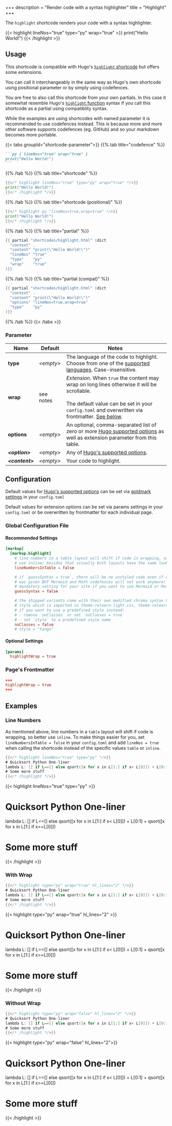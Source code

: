 +++
description = "Render code with a syntax highlighter"
title = "Highlight"
+++

The `highlight` shortcode renders your code with a syntax highlighter.

{{< highlight lineNos="true" type="py" wrap="true" >}}
print("Hello World!")
{{< /highlight >}}

## Usage

This shortcode is compatible with Hugo's [`highlight` shortcode](https://gohugo.io/content-management/syntax-highlighting/#highlight-shortcode) but offers some extensions.

You can call it interchangeably in the same way as Hugo's own shortcode using positional parameter or by simply using codefences.

You are free to also call this shortcode from your own partials. In this case it somewhat resemble Hugo's [`highlight` function](https://gohugo.io/functions/highlight/) syntax if you call this shortcode as a partial using compatiblity syntax.

While the examples are using shortcodes with named parameter it is recommended to use codefences instead. This is because more and more other software supports codefences (eg. GitHub) and so your markdown becomes more portable.


{{< tabs groupId="shortcode-parameter">}}
{{% tab title="codefence" %}}

````md
```py { lineNos="true" wrap="true" }
print("Hello World!")
```
````

{{% /tab %}}
{{% tab title="shortcode" %}}

````go
{{</* highlight lineNos="true" type="py" wrap="true" */>}}
print("Hello World!")
{{</* /highlight */>}}
````

{{% /tab %}}
{{% tab title="shortcode (positional)" %}}

````go
{{</* highlight py "lineNos=true,wrap=true" */>}}
print("Hello World!")
{{</* /highlight */>}}
````

{{% /tab %}}
{{% tab title="partial" %}}

````go
{{ partial "shortcodes/highlight.html" (dict
  "context" .
  "content" "print(\"Hello World!\")"
  "lineNos" "true"
  "type"    "py"
  "wrap"    "true"
)}}

````

{{% /tab %}}
{{% tab title="partial (compat)" %}}

````go
{{ partial "shortcodes/highlight.html" (dict
  "context" .
  "content" "print(\"Hello World!\")"
  "options" "lineNos=true,wrap=true"
  "type"    "py"
)}}

````

{{% /tab %}}
{{< /tabs >}}

### Parameter

| Name                  | Default          | Notes       |
|-----------------------|------------------|-------------|
| **type**              | _&lt;empty&gt;_  | The language of the code to highlight. Choose from one of the [supported languages](https://gohugo.io/content-management/syntax-highlighting/#list-of-chroma-highlighting-languages). Case-insensitive. |
| **wrap**              | see notes        | _Extension_. When `true` the content may wrap on long lines otherwise it will be scrollable.<br><br>The default value can be set in your `config.toml` and overwritten via frontmatter. [See below](#configuration). |
| **options**           | _&lt;empty&gt;_  | An optional, comma-separated list of zero or more [Hugo supported options](https://gohugo.io/functions/highlight/#options) as well as extension parameter from this table. |
| _**&lt;option&gt;**_  | _&lt;empty&gt;_  | Any of [Hugo's supported options](https://gohugo.io/functions/highlight/#options). |
| _**&lt;content&gt;**_ | _&lt;empty&gt;_  | Your code to highlight. |

## Configuration

Default values for [Hugo's supported options](https://gohugo.io/functions/highlight/#options) can be set via [goldmark settings](https://gohugo.io/getting-started/configuration-markup/#highlight) in your `config.toml`

Default values for extension options can be set via params settings in your `config.toml` or be overwritten by frontmatter for each individual page.

### Global Configuration File

#### Recommended Settings

````toml
[markup]
  [markup.highlight]
    # line numbers in a table layout will shift if code is wrapping, so better
    # use inline; besides that visually both layouts have the same look and behavior
    lineNumbersInTable = false

    # if `guessSyntax = true`, there will be no unstyled code even if no language
    # was given BUT Mermaid and Math codefences will not work anymore! So this is a
    # mandatory setting for your site if you want to use Mermaid or Math codefences
    guessSyntax = false

    # the shipped variants come with their own modified chroma syntax highlightning
    # style which is imported in theme-relearn-light.css, theme-relearn-dark.css, etc.;
    # if you want to use a predefined style instead:
    # - remove `noClasses` or set `noClasses = true`
    # - set `style` to a predefined style name
    noClasses = false
    # style = "tango"
````

#### Optional Settings

````toml
[params]
  highlightWrap = true
````

### Page's Frontmatter

````toml
+++
highlightWrap = true
+++
````

## Examples

### Line Numbers

As mentioned above, line numbers in a `table` layout will shift if code is wrapping, so better use `inline`. To make things easier for you, set `lineNumbersInTable = false` in your `config.toml` and add `lineNos = true` when calling the shortcode instead of the specific values `table` or `inline`.

````go
{{</* highlight lineNos="true" type="py" */>}}
# Quicksort Python One-liner
lambda L: [] if L==[] else qsort([x for x in L[1:] if x< L[0]]) + L[0:1] + qsort([x for x in L[1:] if x>=L[0]])
# Some more stuff
{{</* /highlight */>}}
````

{{< highlight lineNos="true" type="py" >}}
# Quicksort Python One-liner
lambda L: [] if L==[] else qsort([x for x in L[1:] if x< L[0]]) + L[0:1] + qsort([x for x in L[1:] if x>=L[0]])
# Some more stuff
{{< /highlight >}}

### With Wrap

````go
{{</* highlight type="py" wrap="true" hl_lines="2" */>}}
# Quicksort Python One-liner
lambda L: [] if L==[] else qsort([x for x in L[1:] if x< L[0]]) + L[0:1] + qsort([x for x in L[1:] if x>=L[0]])
# Some more stuff
{{</* /highlight */>}}
````

{{< highlight type="py" wrap="true" hl_lines="2" >}}
# Quicksort Python One-liner
lambda L: [] if L==[] else qsort([x for x in L[1:] if x< L[0]]) + L[0:1] + qsort([x for x in L[1:] if x>=L[0]])
# Some more stuff
{{< /highlight >}}

### Without Wrap

````go
{{</* highlight type="py" wrap="false" hl_lines="2" */>}}
# Quicksort Python One-liner
lambda L: [] if L==[] else qsort([x for x in L[1:] if x< L[0]]) + L[0:1] + qsort([x for x in L[1:] if x>=L[0]])
# Some more stuff
{{</* /highlight */>}}
````

{{< highlight type="py" wrap="false" hl_lines="2">}}
# Quicksort Python One-liner
lambda L: [] if L==[] else qsort([x for x in L[1:] if x< L[0]]) + L[0:1] + qsort([x for x in L[1:] if x>=L[0]])
# Some more stuff
{{< /highlight >}}
